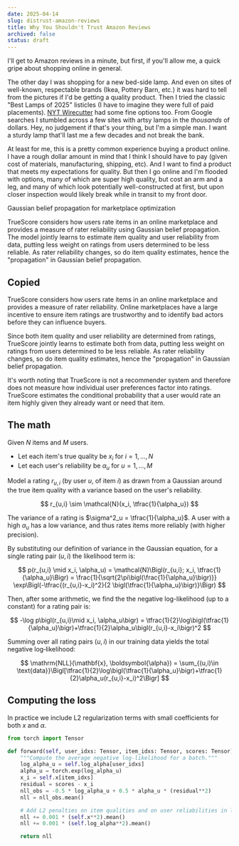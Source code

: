 ```yaml
---
date: 2025-04-14
slug: distrust-amazon-reviews
title: Why You Shouldn't Trust Amazon Reviews
archived: false
status: draft
---
```


I'll get to Amazon reviews in a minute, but first, if you'll allow me, a quick gripe about shopping online in general.

The other day I was shopping for a new bed-side lamp. And even on sites of well-known, respectable brands (Ikea, Pottery Barn, etc.) it was hard to tell from the pictures if I'd be getting a quality product. Then I tried the classic "Best Lamps of 2025" listicles (I have to imagine they were full of paid placements). [NYT Wirecutter](https://www.nytimes.com/wirecutter) had some fine options too. From Google searches I stumbled across a few sites with artsy lamps in the <i>thousands</i> of dollars. Hey, no judgement if that's your thing, but I'm a simple man. I want a sturdy lamp that'll last me a few decades and not break the bank.

At least for me, this is a pretty common experience buying a product online. I have a rough dollar amount in mind that I think I should have to pay (given cost of materials, manufacturing, shipping, etc). And I want to find a product that meets my expectations for quality. But then I go online and I'm flooded with options, many of which are super high quality, but cost an arm and a leg, and many of which look potentially well-constructed at first, but upon closer inspection would likely break while in transit to my front door.

Gaussian belief propagation for marketplace optimization

TrueScore considers how users rate items in an online marketplace and provides a measure of rater reliability using Gaussian belief propagation. The model jointly learns to estimate item quality and user reliability from data, putting less weight on ratings from users determined to be less reliable. As rater reliability changes, so do item quality estimates, hence the "propagation" in Gaussian belief propagation.

<!-- TODO: Add an animation of Gaussian distributions and message passing between them -->

## Copied

TrueScore considers how users rate items in an online marketplace and provides a measure of rater reliability. Online marketplaces have a large incentive to ensure item ratings are trustworthy and to identify bad actors before they can influence buyers.

Since both item quality and user reliability are determined from ratings, TrueScore jointly learns to estimate both from data, putting less weight on ratings from users determined to be less reliable. As rater reliability changes, so do item quality estimates, hence the "propagation" in Gaussian belief propagation.

It's worth noting that TrueScore is not a recommender system and therefore does not measure how individual user preferences factor into ratings. TrueScore estimates the conditional probability that a user would rate an item highly given they already want or need that item.

## The math

Given $N$ items and $M$ users.

- Let each item's true quality be $x_i$ for $i = 1,\dots, N$
- Let each user's reliability be $\alpha_u$ for $u = 1,\dots, M$

Model a rating $r_{u,i}$ (by user $u$, of item $i$) as drawn from a Gaussian around the true item quality with a variance based on the user's reliability.

$$
r_{u,i} \sim \mathcal{N}(x_i, \tfrac{1}{\alpha_u})
$$

The variance of a rating is $\sigma^2_u = \tfrac{1}{\alpha_u}$. A user with a high $\alpha_u$ has a low variance, and thus rates items more reliably (with higher precision).

By substituting our definition of variance in the Gaussian equation, for a single rating pair $(u,i)$ the likelihood term is:

$$
p(r_{u,i} \mid x_i, \alpha_u) = \mathcal{N}\Bigl(r_{u,i}; x_i, \tfrac{1}{\alpha_u}\Bigr) = \frac{1}{\sqrt{2\pi\bigl(\frac{1}{\alpha_u}\bigr)}} \exp\Bigl(-\tfrac{(r_{u,i}-x_i)^2}{2 \bigl(\tfrac{1}{\alpha_u}\bigr)}\Bigr)
$$

Then, after some arithmetic, we find the the negative log-likelihood (up to a constant) for a rating pair is:

$$
-\log p\bigl(r_{u,i}\mid x_i, \alpha_u\bigr) = \tfrac{1}{2}\log\bigl(\tfrac{1}{\alpha_u}\bigr)+\tfrac{1}{2}\alpha_u\bigl(r_{u,i}-x_i\bigr)^2
$$

Summing over all rating pairs $(u,i)$ in our training data yields the total negative log‐likelihood:

$$
\mathrm{NLL}(\mathbf{x}, \boldsymbol{\alpha}) = \sum_{(u,i)\in \text{data}}\Bigl[\tfrac{1}{2}\log\bigl(\tfrac{1}{\alpha_u}\bigr)+\tfrac{1}{2}\alpha_u(r_{u,i}-x_i)^2\Bigr]
$$

## Computing the loss

In practice we include L2 regularization terms with small coefficients for both $x$ and $\alpha$.

```python
from torch import Tensor

def forward(self, user_idxs: Tensor, item_idxs: Tensor, scores: Tensor) -> Tensor:
    """Compute the average negative log-likelihood for a batch."""
    log_alpha_u = self.log_alpha[user_idxs]
    alpha_u = torch.exp(log_alpha_u)
    x_i = self.x[item_idxs]
    residual = scores - x_i
    nll_obs = -0.5 * log_alpha_u + 0.5 * alpha_u * (residual**2)
    nll = nll_obs.mean()

    # Add L2 penalties on item qualities and on user reliabilities in log-space
    nll += 0.001 * (self.x**2).mean()
    nll += 0.001 * (self.log_alpha**2).mean()

    return nll
```
